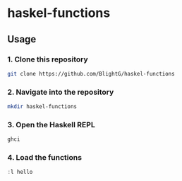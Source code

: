# haskel-functions

## Usage

### 1. Clone this repository

```sh
git clone https://github.com/BlightG/haskel-functions
```

### 2. Navigate into the repository

```sh
mkdir haskel-functions
```

### 3. Open the Haskell REPL

```sh
ghci
```

### 4. Load the functions

```hs
:l hello
```
 

